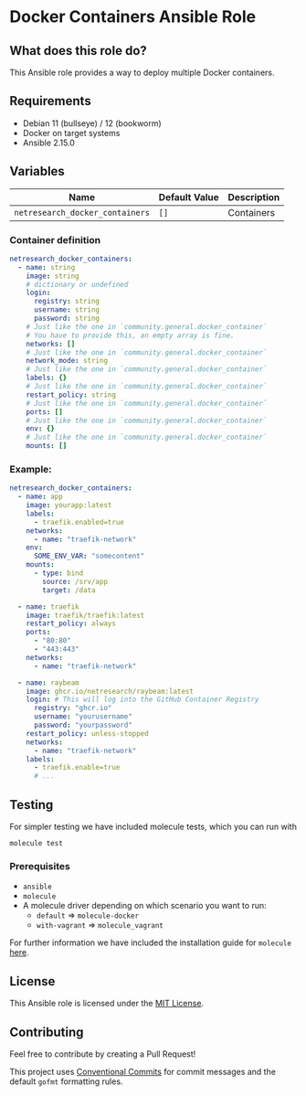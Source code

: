 # Docker Containers Ansible Role

## What does this role do?

This Ansible role provides a way to deploy multiple Docker containers.

## Requirements

- Debian 11 (bullseye) / 12 (bookworm)
- Docker on target systems
- Ansible 2.15.0

## Variables

| Name                            | Default Value | Description |
| ------------------------------- | ------------- | ----------- |
| `netresearch_docker_containers` | `[]`          | Containers  |

### Container definition

```yml
netresearch_docker_containers:
  - name: string
    image: string
    # dictionary or undefined
    login:
      registry: string
      username: string
      password: string
    # Just like the one in `community.general.docker_container`
    # You have to provide this, an empty array is fine.
    networks: []
    # Just like the one in `community.general.docker_container`
    network_mode: string
    # Just like the one in `community.general.docker_container`
    labels: {}
    # Just like the one in `community.general.docker_container`
    restart_policy: string
    # Just like the one in `community.general.docker_container`
    ports: []
    # Just like the one in `community.general.docker_container`
    env: {}
    # Just like the one in `community.general.docker_container`
    mounts: []
```

### Example:

```yml
netresearch_docker_containers:
  - name: app
    image: yourapp:latest
    labels:
      - traefik.enabled=true
    networks:
      - name: "traefik-network"
    env:
      SOME_ENV_VAR: "somecontent"
    mounts:
      - type: bind
        source: /srv/app
        target: /data

  - name: traefik
    image: traefik/traefik:latest
    restart_policy: always
    ports:
      - "80:80"
      - "443:443"
    networks:
      - name: "traefik-network"

  - name: raybeam
    image: ghcr.io/netresearch/raybeam:latest
    login: # This will log into the GitHub Container Registry
      registry: "ghcr.io"
      username: "yourusername"
      password: "yourpassword"
    restart_policy: unless-stopped
    networks:
      - name: "traefik-network"
    labels:
      - traefik.enable=true
      # ...
```

## Testing

For simpler testing we have included molecule tests, which you can run with

```shell
molecule test
```

### Prerequisites

- `ansible`
- `molecule`
- A molecule driver depending on which scenario you want to run:
  - `default` => `molecule-docker`
  - `with-vagrant` => `molecule_vagrant`

For further information we have included the installation guide for `molecule` [here](./molecule/default/INSTALL.rst).

## License

This Ansible role is licensed under the [MIT License](./LICENSE).

## Contributing

Feel free to contribute by creating a Pull Request!

This project uses [Conventional Commits](https://www.conventionalcommits.org/en/v1.0.0/) for commit messages and the default `gofmt` formatting rules.

